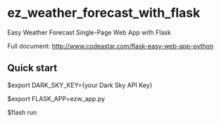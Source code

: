 # ez_weather_forecast_with_flask
Easy Weather Forecast Single-Page Web App with Flask

Full document: 
http://www.codeastar.com/flask-easy-web-app-python

## Quick start
$export DARK_SKY_KEY={your Dark Sky API Key}

$export FLASK_APP=ezw_app.py 

$flash run  
